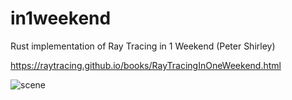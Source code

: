 # in1weekend
Rust implementation of Ray Tracing in 1 Weekend (Peter Shirley)

https://raytracing.github.io/books/RayTracingInOneWeekend.html

![scene](https://github.com/archambaultkm/in1weekend/assets/97715354/ea322852-7aa0-466e-875d-78198e8f7396)
